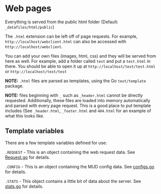 # Web pages

Everything is served from the public html folder (Default: `_datafiles/html/public`)

The `.html` extension can be left off of page requests. For example, `http://localhost/webclient.html` can also be accessed with `http://localhost/webclient`.

You can add your own files (images, html, css) and they will be served from here as well. For example, add a folder called `test` and put a `test.html` in there. You should be able to open it up at `http://localhost/test/test.html` or `http://localhost/test/test`

**NOTE:** `.html` files are parsed as templates, using the Go `text/template` package.

**NOTE:** files beginning with `_` such as `_header.html` cannot be directly requested. Additionally, these files are loaded into memory automatically and parsed with every page request. This is a good place to put template includes (See `_header.html`, `_footer.html` and `404.html` for an example of what this looks like.

## Template variables

There are a few template variables defined for use:

`.REQUEST` - This is an object containing the web request data. See [Request.go](https://go.dev/src/net/http/request.go) for details.

`.CONFIG` - This is an object containing the MUD config data. See [configs.go](https://github.com/Volte6/GoMud/blob/master/internal/configs/configs.go) for details.

`.STATS` - This object contains a little bit of data about the server. See [stats.go](https://github.com/Volte6/GoMud/blob/master/internal/web/stats.go#L9-L13) for details.


